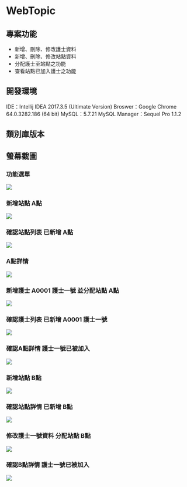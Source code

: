 # WebTopic

## 專案功能
- 新增、刪除、修改護士資料
- 新增、刪除、修改站點資料
- 分配護士至站點之功能
- 查看站點已加入護士之功能

## 開發環境
IDE：Intellij IDEA 2017.3.5 (Ultimate Version)
Broswer：Google Chrome 64.0.3282.186 (64 bit)
MySQL：5.7.21
MySQL Manager：Sequel Pro 1.1.2

## 類別庫版本

## 螢幕截圖
### 功能選單
![](https://github.com/jack24254029/WebTopic/blob/master/image/1.png)

### 新增站點 A點
![](https://github.com/jack24254029/WebTopic/blob/master/image/2.png)

### 確認站點列表 已新增 A點
![](https://github.com/jack24254029/WebTopic/blob/master/image/3.png)

### A點詳情
![](https://github.com/jack24254029/WebTopic/blob/master/image/4.png)

### 新增護士 A0001 護士一號 並分配站點 A點
![](https://github.com/jack24254029/WebTopic/blob/master/image/5.png)

### 確認護士列表 已新增 A0001 護士一號
![](https://github.com/jack24254029/WebTopic/blob/master/image/6.png)

### 確認A點詳情 護士一號已被加入
![](https://github.com/jack24254029/WebTopic/blob/master/image/7.png)

### 新增站點 B點
![](https://github.com/jack24254029/WebTopic/blob/master/image/8.png)

### 確認站點詳情 已新增 B點
![](https://github.com/jack24254029/WebTopic/blob/master/image/9.png)

### 修改護士一號資料 分配站點 B點
![](https://github.com/jack24254029/WebTopic/blob/master/image/10.png)

### 確認B點詳情 護士一號已被加入
![](https://github.com/jack24254029/WebTopic/blob/master/image/11.png)
